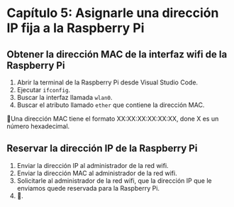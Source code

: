 # Capítulo 5: Asignarle una dirección IP fija a la Raspberry Pi

## Obtener la dirección MAC de la interfaz wifi de la Raspberry Pi

1. Abrir la terminal de la Raspberry Pi desde Visual Studio Code.
2. Ejecutar `ifconfig`.
3. Buscar la interfaz llamada `wlan0`.
4. Buscar el atributo llamado `ether` que contiene la dirección MAC.

📝Una dirección MAC tiene el formato XX:XX:XX:XX:XX:XX, done X es un número hexadecimal.

## Reservar la dirección IP de la Raspberry Pi

1. Enviar la dirección IP al administrador de la red wifi.
2. Enviar la dirección MAC al administrador de la red wifi.
3. Solicitarle al administrador de la red wifi, que la dirección IP que le enviamos quede reservada para la Raspberry Pi.
4. 🤞.
